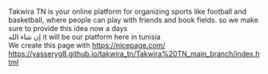  Takwira TN is your online platform for organizing sports like football and basketball, where people can play with friends and book fields. so we make sure to provide this idea now a days  
 إن شاء الله it will be our platform here in tunisia  
 We create this page with https://nicepage.com/
 https://yasseryg8.github.io/takwira_tn/Takwira%20TN_main_branch/index.html
